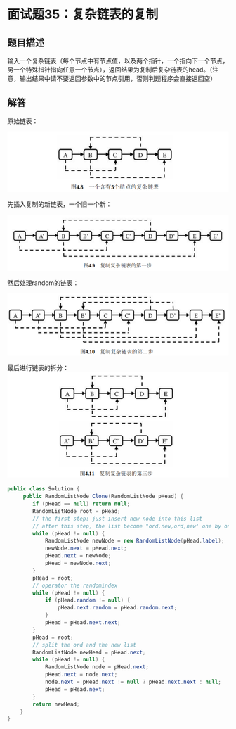# 面试题35：复杂链表的复制

## 题目描述

输入一个复杂链表（每个节点中有节点值，以及两个指针，一个指向下一个节点，另一个特殊指针指向任意一个节点），返回结果为复制后复杂链表的head。（注意，输出结果中请不要返回参数中的节点引用，否则判题程序会直接返回空）

## 解答

原始链表：

![1548859170260](assets/1548859170260.png)

先插入复制的新链表，一个旧一个新：

![1548859222004](assets/1548859222004.png)

然后处理random的链表：

![1548859245894](assets/1548859245894.png)

最后进行链表的拆分：
![1548859279446](assets/1548859279446.png)

~~~java
public class Solution {
     public RandomListNode Clone(RandomListNode pHead) {
        if (pHead == null) return null;
        RandomListNode root = pHead;
        // the first step: just insert new node into this list
        // after this step, the list become "ord,new,ord,new' one by one
        while (pHead != null) {
            RandomListNode newNode = new RandomListNode(pHead.label);
            newNode.next = pHead.next;
            pHead.next = newNode;
            pHead = newNode.next;
        }
        pHead = root;
        // operator the randomindex
        while (pHead != null) {
            if (pHead.random != null) {
                pHead.next.random = pHead.random.next;
            }
            pHead = pHead.next.next;
        }
        pHead = root;
        // split the ord and the new list
        RandomListNode newHead = pHead.next;
        while (pHead != null) {
            RandomListNode node = pHead.next;
            pHead.next = node.next;
            node.next = pHead.next != null ? pHead.next.next : null;
            pHead = pHead.next;
        }
        return newHead;
    }
}
~~~

